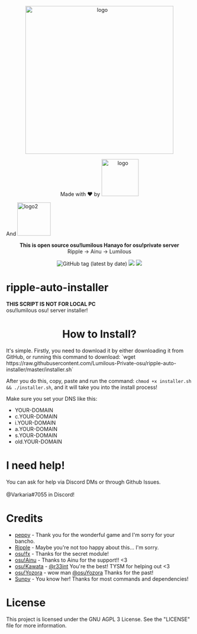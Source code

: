 <p align="center">
  <img src="https://osu.lumilous.tk/static/about/black.png" alt="logo" width="400" />
</p>

<p align="center">
Made with ❤️ by <img src="https://osu.lumilous.tk/static/github/Varkaria.png" alt="logo" width="100" /></p> And <img src="https://osu.lumilous.tk/static/github/LumilousCD.png" alt="logo2" width="90" /></p>

<p align="center">
  <b>This is open source osu!lumilous Hanayo for osu!private server</b></br>
  <span>Ripple -> Ainu -> Lumilous</span></br>
</p>

<p align="center"> <img alt="GitHub tag (latest by date)" src="https://img.shields.io/badge/Status-Worked-green">  <img src="https://img.shields.io/github/v/tag/Lumilous-Private-osu/ripple-auto-installer"> <img src="https://img.shields.io/github/forks/Lumilous-Private-osu/ripple-auto-installer?style=social"> </p>

# ripple-auto-installer
<b>**THIS SCRIPT IS NOT FOR LOCAL PC**</b><br>
osu!lumilous osu! server installer!

<h1 align="center">How to Install?</h1>
It's simple. Firstly, you need to download it by either downloading it from GitHub, or running this command to download: `wget https://raw.githubusercontent.com/Lumilous-Private-osu/ripple-auto-installer/master/installer.sh`

After you do this, copy, paste and run the command: `chmod +x installer.sh && ./installer.sh`, and it will take you into the install process!

Make sure you set your DNS like this:

* YOUR-DOMAIN
* c.YOUR-DOMAIN
* i.YOUR-DOMAIN
* a.YOUR-DOMAIN
* s.YOUR-DOMAIN
* old.YOUR-DOMAIN

# I need help!
You can ask for help via Discord DMs or through Github Issues.<br>
<br>
@Varkaria#7055 in Discord!

# Credits
* <a href=https://github.com/ppy>peppy</a> - Thank you for the wonderful game and I'm sorry for your bancho.
* <a href=https://github.com/osuripple>Ripple</a> - Maybe you're not too happy about this... I'm sorry.
* <a href=https://github.com/osufx>osu!fx</a> - Thanks for the secret module!
* <a href=https://github.com/osuthailand>osu!Ainu</a> - Thanks to Ainu for the support!! <3
* <a href=https://github.com/osukawata>osu!Kawata</a> - <a href=https://github.com/r33int>@r33int</a> You're the best! TYSM for helping out <3
* <a href=https://github.com/osuYozora>osu!Yozora</a> - wow man <a href=https://github.com/osuYozora>@osuYozora</a> Thanks for the past!
* <a href=https://github.com/EmilySunpy>Sunpy</a> - You know her! Thanks for most commands and dependencies!

# License
This project is licensed under the GNU AGPL 3 License.
See the "LICENSE" file for more information.
